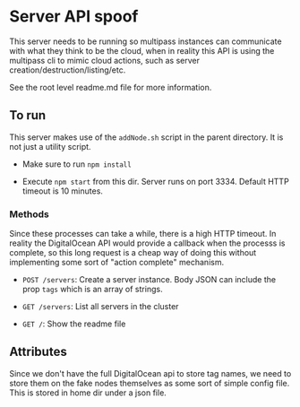 # Server API spoof
This server needs to be running so multipass instances can communicate with what
they think to be the cloud, when in reality this API is using the multipass cli
to mimic cloud actions, such as server creation/destruction/listing/etc.

See the root level readme.md file for more information.

## To run

This server makes use of the `addNode.sh` script in the parent directory. It is
not just a utility script.

* Make sure to run `npm install`

* Execute `npm start` from this dir. Server runs on port 3334. Default HTTP
timeout is 10 minutes.

### Methods

Since these processes can take a while, there is a high HTTP timeout. In reality
the DigitalOcean API would provide a callback when the processs is complete, so
this long request is a cheap way of doing this without implementing some sort of
"action complete" mechanism.

* `POST /servers`: Create a server instance. Body JSON can include the prop
`tags` which is an array of strings.

* `GET /servers`: List all servers in the cluster

* `GET /`: Show the readme file

## Attributes
Since we don't have the full DigitalOcean api to store tag names, we need to
store them on the fake nodes themselves as some sort of simple config file. This
is stored in home dir under a json file.
